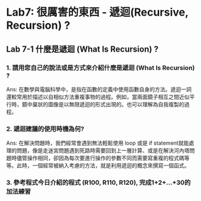 # Lab7: 很厲害的東西 - 遞迴(Recursive, Recursion) ? 

## Lab 7-1 什麼是遞迴 (What Is Recursion) ?

### 1. 請用您自己的說法或是方式來介紹什麼是遞迴 (What Is Recursion) ?
Ans: 在數學與電腦科學中，是指在函數的定義中使用函數自身的方法。遞迴一詞還較常用於描述以自相似方法重複事物的過程。例如，當兩面鏡子相互之間近似平行時，鏡中巢狀的圖像是以無限遞迴的形式出現的。也可以理解為自我複製的過程。 

### 2. 遞迴建議的使用時機為何?
Ans: 在解決問題時，我們經常會遇到無法輕鬆使用 loop 或是 if statement就能處理的問題，像是走迷宮問題遇到死路時需要回到上一層計算、或是在解決河內塔問題時儘管操作相同，卻因為每次要進行操作的參數不同而需要寫重複的程式碼等等。此時，一個經常被納入考慮的方法，就是利用遞迴的概念來撰寫一個函式。
### 3. 參考程式今日介紹的程式 (R100, R110, R120), 完成1+2+...+30的加法練習
